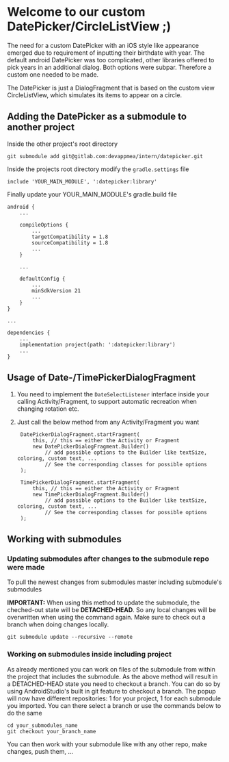 # Welcome to our custom DatePicker/CircleListView ;)

The need for a custom DatePicker with an iOS style like appearance emerged due to requirement of inputting their birthdate with year. The default android DatePicker was too complicated, other libraries offered to pick years in an additional dialog. Both options were subpar. Therefore a custom one needed to be made.

The DatePicker is just a DialogFragment that is based on the custom view CircleListView, which simulates its items to appear on a circle.





## Adding the DatePicker as a submodule to another project
Inside the other project's root directory

    git submodule add git@gitlab.com:devappmea/intern/datepicker.git
    
Inside the projects root directory modify the `gradle.settings` file

    include 'YOUR_MAIN_MODULE', ':datepicker:library'
    
Finally update your YOUR_MAIN_MODULE's gradle.build file

    android {
        ...
    
        compileOptions {
            ...
            targetCompatibility = 1.8
            sourceCompatibility = 1.8
            ...
        }
        
        ...
        
        defaultConfig {
            ...
            minSdkVersion 21
            ...
        }
    }
    
    ... 
    
    dependencies {
        ...
        implementation project(path: ':datepicker:library')
        ...
    }
    
## Usage of Date-/TimePickerDialogFragment
1. You need to implement the `DateSelectListener` interface inside your calling Activity/Fragment, to support automatic recreation when changing rotation etc.

2. Just call the below method from any Activity/Fragment you want  

        DatePickerDialogFragment.startFragment(
            this, // this == either the Activity or Fragment
            new DatePickerDialogFragment.Builder()
                // add possible options to the Builder like textSize, coloring, custom text, ...
                // See the corresponding classes for possible options
        );
    
        TimePickerDialogFragment.startFragment(
            this, // this == either the Activity or Fragment
            new TimePickerDialogFragment.Builder()
                // add possible options to the Builder like textSize, coloring, custom text, ...
                // See the corresponding classes for possible options
        );





## Working with submodules


### Updating submodules after changes to the submodule repo were made
To pull the newest changes from submodules master including submodule's submodules   

**IMPORTANT:** When using this method to update the submodule, the cheched-out state will be **DETACHED-HEAD**. So any local changes will be overwritten when using the command again. Make sure to check out a branch when doing changes locally.

    git submodule update --recursive --remote




### Working on submodules inside including project
As already mentioned you can work on files of the submodule from within the project that includes the submodule. As the above method will result in a DETACHED-HEAD state you need to checkout a branch. You can do so by using AndroidStudio's built in git feature to checkout a branch. The popup will now have different repositories: 1 for your project, 1 for each submodule you imported. You can there select a branch or use the commands below to do the same
    
    cd your_submodules_name
    git checkout your_branch_name
    
You can then work with your submodule like with any other repo, make changes, push them, ...
